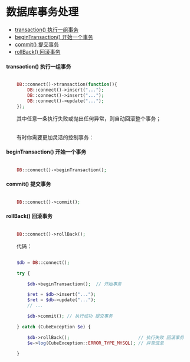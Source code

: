 # 数据库事务处理

- [transaction() 执行一组事务](#transaction)
- [beginTransaction() 开始一个事务](#begin)
- [commit() 提交事务](#commit)
- [rollBack() 回滚事务](#rollback)


#### <a name="transaction">transaction() 执行一组事务</a>

```php

	DB::connect()->transaction(function(){
		DB::connect()->insert("...");
		DB::connect()->insert("...");
		DB::connect()->update("...");
	});

```
　　其中任意一条执行失败或抛出任何异常，则自动回滚整个事务；<br><br>


　　有时你需要更加灵活的控制事务：

#### <a name="begin">beginTransaction() 开始一个事务</a>
```php

	DB::connect()->beginTransaction();

```

#### <a name="commit">commit() 提交事务</a>
```php

	DB::connect()->commit();

```


#### <a name="rollback">rollBack() 回滚事务</a>
```php

	DB::connect()->rollBack();

```


　　代码：
```php

	$db = DB::connect();

	try {

		$db->beginTransaction();  // 开始事务

		$ret = $db->insert("...");
		$ret = $db->update("...");
		// ...

		$db->commit(); // 执行成功 提交事务

	} catch (CubeException $e) {

		$db->rollBack();                          // 执行失败 回滚事务
		$e->log(CubeException::ERROR_TYPE_MYSQL); // 异常信息

	}

```

